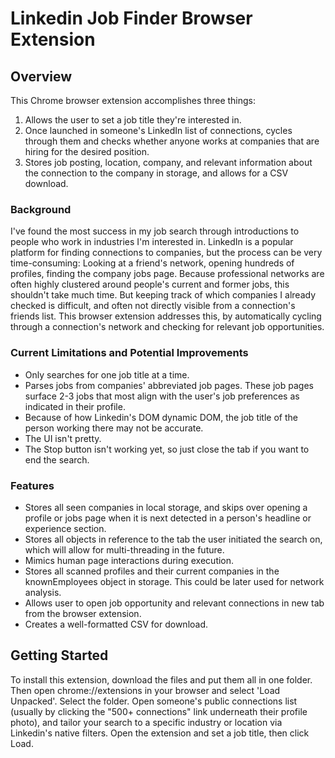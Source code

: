 # Linkedin Job Finder Browser Extension

## Overview

This Chrome browser extension accomplishes three things: 
1. Allows the user to set a job title they're interested in.
2. Once launched in someone's LinkedIn list of connections, cycles through them and checks whether anyone works at companies that are hiring for the desired position.
3. Stores job posting, location, company, and relevant information about the connection to the company in storage, and allows for a CSV download.

### Background
I've found the most success in my job search through introductions to people who work in industries I'm interested in. 
LinkedIn is a popular platform for finding connections to companies, but the process can be very time-consuming: Looking at a friend's network, opening hundreds of profiles, finding the company jobs page. Because professional networks are often highly clustered around people's current and former jobs, this shouldn't take much time. But keeping track of which companies I already checked is difficult, and often not directly visible from a connection's friends list. This browser extension addresses this, by automatically cycling through a connection's network and checking for relevant job opportunities.

### Current Limitations and Potential Improvements
* Only searches for one job title at a time.
* Parses jobs from companies' abbreviated job pages. These job pages surface 2-3 jobs that most align with the user's job preferences as indicated in their profile.
* Because of how Linkedin's DOM dynamic DOM, the job title of the person working there may not be accurate.
* The UI isn't pretty.
* The Stop button isn't working yet, so just close the tab if you want to end the search.

### Features
* Stores all seen companies in local storage, and skips over opening a profile or jobs page when it is next detected in a person's headline or experience section.
* Stores all  objects in reference to the tab the user initiated the search on, which will allow for multi-threading in the future.
* Mimics human page interactions during execution.
* Stores all scanned profiles and their current companies in the knownEmployees object in storage. This could be later used for network analysis.
* Allows user to open job opportunity and relevant connections in new tab from the browser extension.
* Creates a well-formatted CSV for download.

## Getting Started
To install this extension, download the files and put them all in one folder. Then open chrome://extensions in your browser and select 'Load Unpacked'. Select the folder.
Open someone's public connections list (usually by clicking the "500+ connections" link underneath their profile photo), and tailor your search to a specific industry or location via Linkedin's native filters. Open the extension and set a job title, then click Load.
